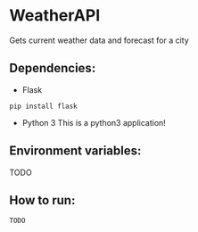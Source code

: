 # WeatherAPI
Gets current weather data and forecast for a city

## Dependencies:
* Flask
```
pip install flask
```
* Python 3
This is a python3 application!

## Environment variables:
TODO 

## How to run:
```
TODO
```